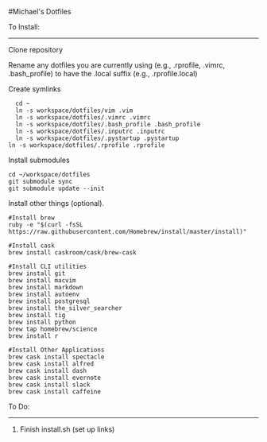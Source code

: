 #Michael's Dotfiles

To Install:
___________________

Clone repository

Rename any dotfiles you are currently using (e.g., .rprofile, .vimrc, .bash_profile) to have the .local suffix (e.g., .rprofile.local)

Create symlinks

```
  cd ~
  ln -s workspace/dotfiles/vim .vim
  ln -s workspace/dotfiles/.vimrc .vimrc
  ln -s workspace/dotfiles/.bash_profile .bash_profile
  ln -s workspace/dotfiles/.inputrc .inputrc
  ln -s workspace/dotfiles/.pystartup .pystartup
ln -s workspace/dotfiles/.rprofile .rprofile
```

Install submodules

```
cd ~/workspace/dotfiles
git submodule sync
git submodule update --init
```

Install other things (optional).
```
#Install brew
ruby -e "$(curl -fsSL https://raw.githubusercontent.com/Homebrew/install/master/install)"

#Install cask
brew install caskroom/cask/brew-cask

#Install CLI utilities
brew install git
brew install macvim
brew install markdown
brew install autoenv
brew install postgresql
brew install the_silver_searcher
brew install tig
brew install python
brew tap homebrew/science
brew install r

#Install Other Applications
brew cask install spectacle
brew cask install alfred  
brew cask install dash
brew cask install evernote
brew cask install slack
brew cask install caffeine

```


To Do:
___________________

1. Finish install.sh (set up links)
